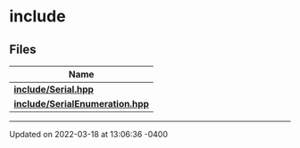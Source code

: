# include


## Files

| Name           |
| -------------- |
| **[include/Serial.hpp](_serial_8hpp.md#file-serial.hpp)**  |
| **[include/SerialEnumeration.hpp](_serial_enumeration_8hpp.md#file-serialenumeration.hpp)**  |






-------------------------------

Updated on 2022-03-18 at 13:06:36 -0400
